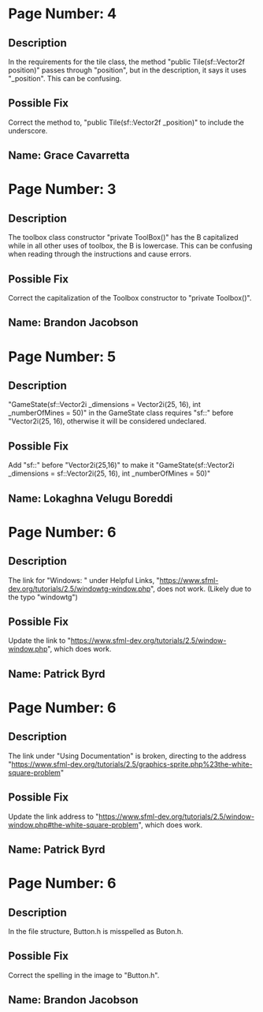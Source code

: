 # Page Number: 4

## Description
In the requirements for the tile class, the method "public Tile(sf::Vector2f position)" passes through "position", but in the description, it says it uses "_position". This can be confusing.

## Possible Fix
Correct the method to, "public Tile(sf::Vector2f _position)" to include the underscore.

## Name: Grace Cavarretta

# Page Number: 3

## Description
The toolbox class constructor "private ToolBox()" has the B capitalized while in all other uses of toolbox, the B is lowercase. This can be confusing when reading through the instructions and cause errors. 

## Possible Fix
Correct the capitalization of the Toolbox constructor to "private Toolbox()".

## Name: Brandon Jacobson

# Page Number: 5

## Description
"GameState(sf::Vector2i _dimensions = Vector2i(25, 16), int _numberOfMines = 50)" in the GameState class requires "sf::" before "Vector2i(25, 16), otherwise it will be considered undeclared.

## Possible Fix
Add "sf::" before "Vector2i(25,16)" to make it "GameState(sf::Vector2i _dimensions = sf::Vector2i(25, 16), int _numberOfMines = 50)"

## Name: Lokaghna Velugu Boreddi

# Page Number: 6

## Description
The link for "Windows: " under Helpful Links, "https://www.sfml-dev.org/tutorials/2.5/windowtg-window.php", does not work. (Likely due to the typo "windowtg")

## Possible Fix
Update the link to "https://www.sfml-dev.org/tutorials/2.5/window-window.php", which does work.

## Name: Patrick Byrd


# Page Number: 6

## Description
The link under "Using Documentation" is broken, directing to the address "https://www.sfml-dev.org/tutorials/2.5/graphics-sprite.php%23the-white-square-problem"

## Possible Fix
Update the link address to "https://www.sfml-dev.org/tutorials/2.5/window-window.php#the-white-square-problem", which does work.

## Name: Patrick Byrd


# Page Number: 6

## Description
In the file structure, Button.h is misspelled as Buton.h. 

## Possible Fix
Correct the spelling in the image to "Button.h".

## Name: Brandon Jacobson
